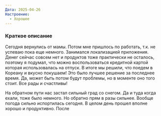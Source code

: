 ```yaml
---
Дата: 2025-04-26
Настроение:
  - Хорошее
---
```

### Краткое описание
Сегодня вернулись от мамы. Потом мне пришлось по работать, т.к. не успеваю пока еще немного. Занимался локализацией приложения. Денег сейчас совсем нет и продуктов тоже практически не осталось, поэтому я подумал, что можно воспользоваться кредитной картой которая использовалась на отпуск. В итоге мы решили, что поедем в Кореану и вкусно покушаем! Это было лучшее решение за последнее время. Да, может быть потом будут проблемы, но в моменте оно того стоит. Все рады и счастливы!

На обратном пути нас застал сильный град со снегом. Да и туда когда ехали, тоже было немного. Но обратно прям в разы сильнее. Вообще погода сильно испортилась сегодня. В целом день прошел вполне хорошо и продуктивно. После 